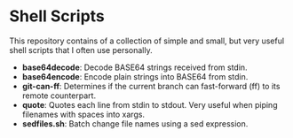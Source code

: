 Shell Scripts
=============
This repository contains of a collection of simple and small, but very useful
shell scripts that I often use personally.

* **base64decode**: Decode BASE64 strings received from stdin.
* **base64encode**: Encode plain strings into BASE64 from stdin.
* **git-can-ff**: Determines if the current branch can fast-forward (ff) to its
  remote counterpart.
* **quote**: Quotes each line from stdin to stdout. Very useful when piping
  filenames with spaces into xargs.
* **sedfiles.sh**: Batch change file names using a sed expression.
